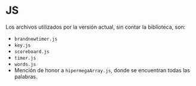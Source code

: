 # JS
Los archivos utilizados por la versión actual, sin contar la biblioteca, son:
* `brandnewtimer.js`
* `key.js`
* `scoreboard.js`
* `timer.js`
* `words.js`
* Mención de honor a `hipermegaArray.js`, donde se encuentran todas las palabras.

